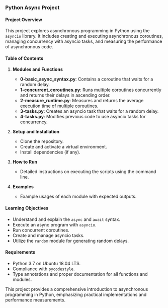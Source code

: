 ### Python Async Project

#### Project Overview
This project explores asynchronous programming in Python using the `asyncio` library. It includes creating and executing asynchronous coroutines, managing concurrency with asyncio tasks, and measuring the performance of asynchronous code.

#### Table of Contents
1. **Modules and Functions**
    - **0-basic_async_syntax.py**: Contains a coroutine that waits for a random delay.
    - **1-concurrent_coroutines.py**: Runs multiple coroutines concurrently and returns their delays in ascending order.
    - **2-measure_runtime.py**: Measures and returns the average execution time of multiple coroutines.
    - **3-tasks.py**: Creates an asyncio task that waits for a random delay.
    - **4-tasks.py**: Modifies previous code to use asyncio tasks for concurrency.

2. **Setup and Installation**
    - Clone the repository.
    - Create and activate a virtual environment.
    - Install dependencies (if any).

3. **How to Run**
    - Detailed instructions on executing the scripts using the command line.

4. **Examples**
    - Example usages of each module with expected outputs.

#### Learning Objectives
- Understand and explain the `async` and `await` syntax.
- Execute an async program with `asyncio`.
- Run concurrent coroutines.
- Create and manage asyncio tasks.
- Utilize the `random` module for generating random delays.

#### Requirements
- Python 3.7 on Ubuntu 18.04 LTS.
- Compliance with `pycodestyle`.
- Type annotations and proper documentation for all functions and modules.

This project provides a comprehensive introduction to asynchronous programming in Python, emphasizing practical implementations and performance measurements.
